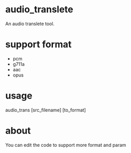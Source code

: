 # audio_translete
An audio translete tool.

# support format
* pcm
* g711a
* aac
* opus

# usage
audio_trans [src_filename] [to_format]

# about
You can edit the code to support more format and param
